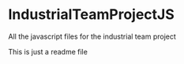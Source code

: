 # IndustrialTeamProjectJS
All the javascript files for the industrial team project

This is just a readme file
